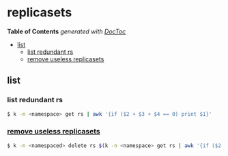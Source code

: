 # replicasets

**Table of Contents** _generated with_ [_DocToc_](https://github.com/thlorenz/doctoc)

* [list](replicaset.md#list)
  * [list redundant rs](replicaset.md#list-redundant-rs)
  * [remove useless replicasets](replicaset.md#remove-useless-replicasets)

## list

### list redundant rs

```bash
$ k -n <namespace> get rs | awk '{if ($2 + $3 + $4 == 0) print $1}'
```

### [remove useless replicasets](https://stackoverflow.com/a/65154332/2940319)

```bash
$ k -n <namespaced> delete rs $(k -n <namespace> get rs | awk '{if ($2 + $3 + $4 == 0) print $1}')
```

